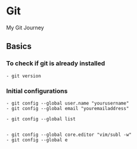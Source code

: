 # Git
My Git Journey

## Basics

### To check if git is already installed
    - git version

### Initial configurations

    - git config --global user.name "yourusername"
    - git config --global email "youremailaddress"
    
    - git config --global list
    
    
    - git config --global core.editor "vim/subl -w"
    - git config --global e
